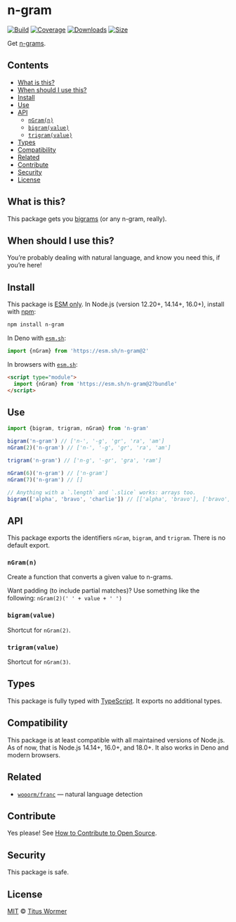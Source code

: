 # n-gram

[![Build][build-badge]][build]
[![Coverage][coverage-badge]][coverage]
[![Downloads][downloads-badge]][downloads]
[![Size][size-badge]][size]

Get [n-grams][wiki].

## Contents

*   [What is this?](#what-is-this)
*   [When should I use this?](#when-should-i-use-this)
*   [Install](#install)
*   [Use](#use)
*   [API](#api)
    *   [`nGram(n)`](#ngramn)
    *   [`bigram(value)`](#bigramvalue)
    *   [`trigram(value)`](#trigramvalue)
*   [Types](#types)
*   [Compatibility](#compatibility)
*   [Related](#related)
*   [Contribute](#contribute)
*   [Security](#security)
*   [License](#license)

## What is this?

This package gets you [bigrams][wiki] (or any n-gram, really).

## When should I use this?

You’re probably dealing with natural language, and know you need this, if
you’re here!

## Install

This package is [ESM only][esm].
In Node.js (version 12.20+, 14.14+, 16.0+), install with [npm][]:

```sh
npm install n-gram
```

In Deno with [`esm.sh`][esmsh]:

```js
import {nGram} from 'https://esm.sh/n-gram@2'
```

In browsers with [`esm.sh`][esmsh]:

```html
<script type="module">
  import {nGram} from 'https://esm.sh/n-gram@2?bundle'
</script>
```

## Use

```js
import {bigram, trigram, nGram} from 'n-gram'

bigram('n-gram') // ['n-', '-g', 'gr', 'ra', 'am']
nGram(2)('n-gram') // ['n-', '-g', 'gr', 'ra', 'am']

trigram('n-gram') // ['n-g', '-gr', 'gra', 'ram']

nGram(6)('n-gram') // ['n-gram']
nGram(7)('n-gram') // []

// Anything with a `.length` and `.slice` works: arrays too.
bigram(['alpha', 'bravo', 'charlie']) // [['alpha', 'bravo'], ['bravo', 'charlie']]
```

## API

This package exports the identifiers `nGram`, `bigram`, and `trigram`.
There is no default export.

### `nGram(n)`

Create a function that converts a given value to n-grams.

Want padding (to include partial matches)?
Use something like the following: `nGram(2)(' ' + value + ' ')`

### `bigram(value)`

Shortcut for `nGram(2)`.

### `trigram(value)`

Shortcut for `nGram(3)`.

## Types

This package is fully typed with [TypeScript][].
It exports no additional types.

## Compatibility

This package is at least compatible with all maintained versions of Node.js.
As of now, that is Node.js 14.14+, 16.0+, and 18.0+.
It also works in Deno and modern browsers.

## Related

*   [`wooorm/franc`](https://github.com/wooorm/franc)
    — natural language detection

## Contribute

Yes please!
See [How to Contribute to Open Source][contribute].

## Security

This package is safe.

## License

[MIT][license] © [Titus Wormer][author]

<!-- Definitions -->

[build-badge]: https://github.com/words/n-gram/workflows/main/badge.svg

[build]: https://github.com/words/n-gram/actions

[coverage-badge]: https://img.shields.io/codecov/c/github/words/n-gram.svg

[coverage]: https://codecov.io/github/words/n-gram

[downloads-badge]: https://img.shields.io/npm/dm/n-gram.svg

[downloads]: https://www.npmjs.com/package/n-gram

[size-badge]: https://img.shields.io/bundlephobia/minzip/n-gram.svg

[size]: https://bundlephobia.com/result?p=n-gram

[npm]: https://docs.npmjs.com/cli/install

[esm]: https://gist.github.com/sindresorhus/a39789f98801d908bbc7ff3ecc99d99c

[esmsh]: https://esm.sh

[license]: license

[author]: https://wooorm.com

[wiki]: https://en.wikipedia.org/wiki/N-gram

[typescript]: https://www.typescriptlang.org

[contribute]: https://opensource.guide/how-to-contribute/
